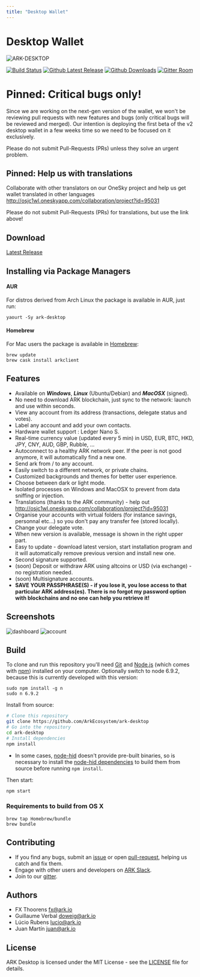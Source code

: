 ```yaml
---
title: "Desktop Wallet"
---
```


# Desktop Wallet

![ARK-DESKTOP](https://i.imgur.com/eZPrrCQ.png)

[![Build Status](https://travis-ci.org/ArkEcosystem/ark-desktop.svg?branch=master)](https://travis-ci.org/ArkEcosystem/ark-desktop)
[![Github Latest Release](https://img.shields.io/github/release/ArkEcosystem/ark-desktop.svg)](https://github.com/ArkEcosystem/ark-desktop/releases/latest)
[![Github Downloads](https://img.shields.io/github/downloads/ArkEcosystem/ark-desktop/latest/total.svg?logo=github)](https://github.com/ArkEcosystem/ark-desktop/releases/latest)
[![Gitter Room](https://img.shields.io/gitter/room/ark-developers/Lobby.svg?logo=gitter-white&colorB=e53467)](https://gitter.im/ark-developers/Lobby)

# Pinned: Critical bugs only!
Since we are working on the next-gen version of the wallet, we won't be reviewing pull requests with new features and bugs (only critical bugs will be reviewed and merged). Our intention is deploying the first beta of the v2 desktop wallet in a few weeks time so we need to be focused on it exclusively.

Please do not submit Pull-Requests (PRs) unless they solve an urgent problem.

## Pinned: Help us with translations
Collaborate with other translators on our OneSky project and help us get wallet translated in other languages  http://osjc1wl.oneskyapp.com/collaboration/project?id=95031

Please do not submit Pull-Requests (PRs) for translations, but use the link above!

## Download
[Latest Release](https://github.com/ArkEcosystem/ark-desktop/releases)

## Installing via Package Managers

#### AUR
For distros derived from Arch Linux the package is available in AUR, just run:

```
yaourt -Sy ark-desktop
```

#### Homebrew
For Mac users the package is available in [Homebrew](https://brew.sh/):

```
brew update
brew cask install arkclient
```

## Features
* Available on ***Windows***, ***Linux*** (Ubuntu/Debian) and ***MacOSX*** (signed).
* No need to download ARK blockchain, just sync to the network: launch and use within seconds.
* View any account from its address (transactions, delegate status and votes).
* Label any account and add your own contacts.
* Hardware wallet support : Ledger Nano S.
* Real-time currency value (updated every 5 min) in USD, EUR, BTC, HKD, JPY, CNY, AUD, GBP, Rubble, ...
* Autoconnect to a healthy ARK network peer. If the peer is not good anymore, it will automatically find a new one.
* Send ark from / to any account.
* Easily switch to a different network, or private chains.
* Customized backgrounds and themes for better user experience.
* Choose between dark or light mode.
* Isolated processes on Windows and MacOSX to prevent from data sniffing or injection.
* Translations (thanks to the ARK community) - help out http://osjc1wl.oneskyapp.com/collaboration/project?id=95031
* Organise your accounts with virtual folders (for instance savings, personnal etc...) so you don't pay any transfer fee (stored locally).
* Change your delegate vote.
* When new version is available, message is shown in the right upper part.
* Easy to update - download latest version, start installation program and it will automatically remove previous version and install new one.
* Second signature supported.
* (soon) Deposit or withdraw ARK using altcoins or USD (via exchange) - no registration needed.
* (soon) Multisignature accounts.
* **SAVE YOUR PASSPHRASE(S) - if you lose it, you lose access to that particular ARK address(es). There is no forgot my password option with blockchains and no one can help you retrieve it!**


## Screenshots
![dashboard](https://i.imgur.com/AVdyM16.jpg)
![account](https://i.imgur.com/DD8fx1O.jpg)

## Build

To clone and run this repository you'll need [Git](https://git-scm.com) and [Node.js](https://nodejs.org/en/download/) (which comes with [npm](http://npmjs.com)) installed on your computer. Optionally switch to node 6.9.2, because this is currently developed with this version:
```
sudo npm install -g n
sudo n 6.9.2
```

Install from source:
```bash
# Clone this repository
git clone https://github.com/ArkEcosystem/ark-desktop
# Go into the repository
cd ark-desktop
# Install dependencies
npm install
```

* In some cases, [node-hid](https://github.com/node-hid/node-hid) doesn't provide pre-built binaries, so is necessary to install the [node-hid dependencies](https://github.com/node-hid/node-hid#compiling-from-source) to build them from source before running `npm install`.

Then start:
```bash
npm start
```

### Requirements to build from OS X

```
brew tap Homebrew/bundle
brew bundle
```

## Contributing

* If you find any bugs, submit an [issue](../../issues) or open [pull-request](../../pulls), helping us catch and fix them.
* Engage with other users and developers on [ARK Slack](https://ark.io/slack/).
* Join to our [gitter](https://gitter.im/ark-developers/Lobby).

## Authors
- FX Thoorens <fx@ark.io>
- Guillaume Verbal <doweig@ark.io>
- Lúcio Rubens <lucio@ark.io>
- Juan Martín <juan@ark.io>

## License

ARK Desktop is licensed under the MIT License - see the [LICENSE](./LICENSE) file for details.
